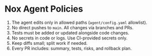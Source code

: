 # Nox Agent Policies

1. The agent edits only in allowed paths (`agent/config.yaml` allowlist).
2. No direct pushes to `main`. All changes via branches and PRs.
3. Tests must be added or updated alongside code changes.
4. No secrets in code or logs. Use CI-provided secrets only.
5. Keep diffs small; split work if needed.
6. Every PR includes: summary, tests, risks, and rollback plan.
